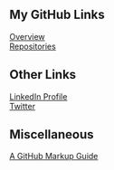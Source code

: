 ## My GitHub Links
[Overview](https://github.com/ismccarthy)
<br>
[Repositories](https://github.com/ismccarthy?tab=repositories)
<br>
## Other Links
[LinkedIn Profile](https://www.linkedin.com/in/ismccarthy/)
<br>
[Twitter](https://twitter.com/iansmccarthy)
<br>
## Miscellaneous
[A GitHub Markup Guide](https://guides.github.com/features/mastering-markdown/)
